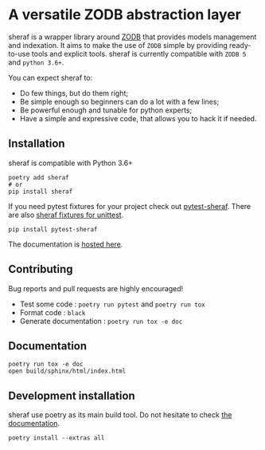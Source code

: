 # A versatile ZODB abstraction layer

sheraf is a wrapper library around [ZODB](https://www.zodb.org) that provides models management and indexation. It aims to make the use of `ZODB` simple by providing ready-to-use tools and explicit tools. sheraf is currently compatible with `ZODB 5` and `python 3.6+`.

You can expect sheraf to:

- Do few things, but do them right;
- Be simple enough so beginners can do a lot with a few lines;
- Be powerful enough and tunable for python experts;
- Have a simple and expressive code, that allows you to hack it if needed.

## Installation

sheraf is compatible with Python 3.6+

    poetry add sheraf
    # or
    pip install sheraf

If you need pytest fixtures for your project check out [pytest-sheraf](https://gitlab.com/yaal/pytest-sheraf). There are also [sheraf fixtures for unittest](https://gitlab.com/yaal/unittest-sheraf).

    pip install pytest-sheraf

The documentation is [hosted here](https://sheraf.readthedocs.io/en/latest/).

## Contributing

Bug reports and pull requests are highly encouraged!

 - Test some code : `poetry run pytest` and `poetry run tox`
 - Format code : `black`
 - Generate documentation : `poetry run tox -e doc`

## Documentation

    poetry run tox -e doc
    open build/sphinx/html/index.html

## Development installation

sheraf use poetry as its main build tool. Do not hesitate to check [the documentation](https://python-poetry.org/docs/).

    poetry install --extras all
